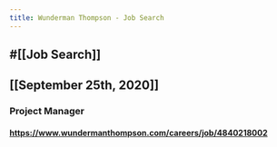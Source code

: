 ```yaml
---
title: Wunderman Thompson - Job Search
---
```


## #[[Job Search]]

## 

## [[September 25th, 2020]]
### Project Manager
#### https://www.wundermanthompson.com/careers/job/4840218002
